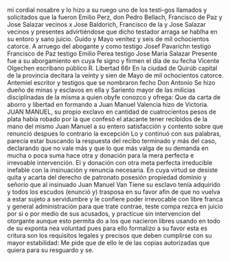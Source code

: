 mi cordial nosabre y lo hizo a su ruego uno de los testi-gos llamados y solicitados que la fueron Emilio Perz, don Pedro Bellach, Francisco de Paz y Jose Salazar vecinos x
Jose Baldorich, Francisco de la y Jose Salazar vecinos y presentes advirtiéndose que dicho testador arraga se hablha en su entoro y sano juicio. Guido y Mayo venitez y seis de mil ochocientos catorce.
A arruego del abogante y como testigo Josef Pavarichn
testigo Francisco de Paz testigo Emilio Perea
testigo Jose Maria Salazar
Presente fue a su aborgamiento en cuya fe signo y firmen
el día de su fecha
Vicente Olgechen
escribano público
R. Libertad
66r En la ciudad de Quirúb
capital de la provincia decitara
la veinty y sien de Mayo de mil ochocientos
catorce. Antemiel
escritor y testigos que se nombraron fecho
Don Antonio
Se hizo dueño de minas y esclavos en ella y Sariento mayor de las milicias disciplinadas de la misma a quien obyfe conozco y ofrega: Que da carta de aborro y libertad en formando a Juan Manuel Valencia hizo de Victoria.
JUAN MANUEL,
su propio exclavo en cantidad de cuatrocientos pesos de plata
había robado por la que confesó el atacante tener recibidos
de la mano del mismo Juan Manuel a su entero satisfacción
y contento sobre que renunció despues lo contrario la excepción
Lo y continuó con sus palabras, parecía estar buscando la respuesta del recibo terminado y más del caso, declarando que no vale más y que lo que más valga de su demanda en mucha o poca suma hace otra y donación para la mera perfecta e irrevoable intervención.
El y donación con otra meta perfecta irreducible inefable con la insinuación y renuncia necesaria. En cuya virtud se desiste quita y acarta del derecho de patronato posesión propiedad dominio y señorío que al insinuado Juan Manuel Van
Tiene su esclavo tenía adquirido y todos los escudos (enunció y) trasposa en su favor afin de que no vuelva a estar sujeto a servidumbre y le confiere poder irrevocable con libre franca y general administración para que trate contrae, teste compa
rezca en juicio por si o por medio de sus acusados, y
practicue sin intervencion del otorgante aunque esto permita
do a los que nacieron libres usando en todo de su exponta
nea voluntad pues para ello formalizo a su favor esta es
critura son los requisitos legales y precisos que deben cumplirse con su mayor estabilidad: Me pide que de ello le de las copias autorizadas que quiera para su resguardo y se.